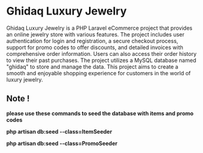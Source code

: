 # Ghidaq Luxury Jewelry
Ghidaq Luxury Jewelry is a PHP Laravel eCommerce project that provides an online jewelry store with various features. The project includes user authentication for login and registration, a secure checkout process, support for promo codes to offer discounts, and detailed invoices with comprehensive order information. Users can also access their order history to view their past purchases. The project utilizes a MySQL database named "ghidaq" to store and manage the data. This project aims to create a smooth and enjoyable shopping experience for customers in the world of luxury jewelry.


## **Note !**

**please use these commands to seed the database with items and promo codes**


**php artisan db:seed --class=ItemSeeder**

**php artisan db:seed --class=PromoSeeder**

